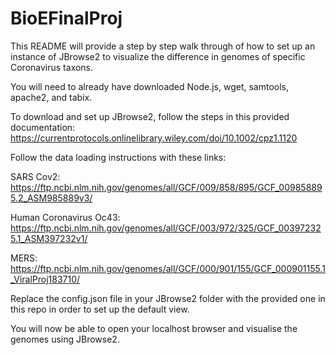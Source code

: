 # BioEFinalProj

This README will provide a step by step walk through of how to set up an instance of JBrowse2 to visualize the difference in genomes of specific Coronavirus taxons. 

You will need to already have downloaded Node.js, wget, samtools, apache2, and tabix.

To download and set up JBrowse2, follow the steps in this provided documentation: https://currentprotocols.onlinelibrary.wiley.com/doi/10.1002/cpz1.1120 

Follow the data loading instructions with these links: 
  
  SARS Cov2: https://ftp.ncbi.nlm.nih.gov/genomes/all/GCF/009/858/895/GCF_009858895.2_ASM985889v3/ 
  
  Human Coronavirus Oc43: https://ftp.ncbi.nlm.nih.gov/genomes/all/GCF/003/972/325/GCF_003972325.1_ASM397232v1/
  
  MERS: https://ftp.ncbi.nlm.nih.gov/genomes/all/GCF/000/901/155/GCF_000901155.1_ViralProj183710/ 

Replace the config.json file in your JBrowse2 folder with the provided one in this repo in order to set up the default view. 

You will now be able to open your localhost browser and visualise the genomes using JBrowse2.
